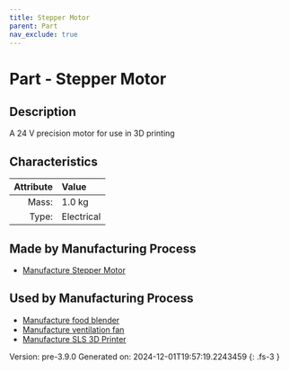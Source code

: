 ```yaml
---
title: Stepper Motor
parent: Part
nav_exclude: true
---
```

# Part - Stepper Motor

## Description
A 24 V precision motor for use in 3D printing

## Characteristics

| Attribute      | Value |
|--------:|:------|
|Mass:|1.0 kg|
|Type:|Electrical|

## Made by Manufacturing Process

- [Manufacture Stepper Motor](../process/manufacture-stepper-motor.html)

## Used by Manufacturing Process

- [Manufacture food blender](../process/manufacture-food-blender.html)
- [Manufacture ventilation fan](../process/manufacture-ventilation-fan.html)
- [Manufacture SLS 3D Printer](../process/manufacture-sls-3d-printer.html)


Version: pre-3.9.0 Generated on: 2024-12-01T19:57:19.2243459
{: .fs-3 }


